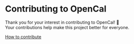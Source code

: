 # Contributing to OpenCal

Thank you for your interest in contributing to OpenCal! 🎉  
Your contributions help make this project better for everyone.

[How to contribute](https://docs.opencal.cloud/contribute/)
